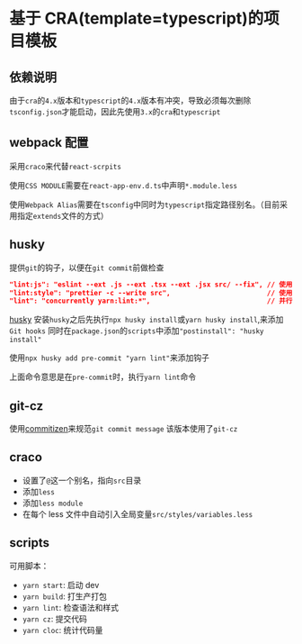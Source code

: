 # 基于 CRA(template=typescript)的项目模板

## 依赖说明

由于`cra`的`4.x`版本和`typescript`的`4.x`版本有冲突，导致必须每次删除`tsconfig.json`才能启动，因此先使用`3.x`的`cra`和`typescript`

## webpack 配置

采用`craco`来代替`react-scrpits`

使用`CSS MODULE`需要在`react-app-env.d.ts`中声明`*.module.less`

使用`Webpack Alias`需要在`tsconfig`中同时为`typescript`指定路径别名。（目前采用指定`extends`文件的方式）

## husky

提供`git`的钩子，以便在`git commit`前做检查

```json
"lint:js": "eslint --ext .js --ext .tsx --ext .jsx src/ --fix", // 使用eslint 检查语法
"lint:style": "prettier -c --write src",                        // 使用prettier检查格式
"lint": "concurrently yarn:lint:*",                             // 并行同时检查语法和格式
```

[husky](https://typicode.github.io/husky/#/)
安装`husky`之后先执行`npx husky install`或`yarn husky install`,来添加`Git hooks`
同时在`package.json`的`scripts`中添加`"postinstall": "husky install"`

使用`npx husky add pre-commit "yarn lint"`来添加钩子

上面命令意思是在`pre-commit`时，执行`yarn lint`命令

## git-cz

使用[commitizen](https://github.com/commitizen)来规范`git commit message`
该版本使用了`git-cz`

## craco

- 设置了`@`这一个别名，指向`src`目录
- 添加`less`
- 添加`less module`
- 在每个 less 文件中自动引入全局变量`src/styles/variables.less`

## scripts

可用脚本：

- `yarn start`: 启动 dev
- `yarn build`: 打生产打包
- `yarn lint`: 检查语法和样式
- `yarn cz`: 提交代码
- `yarn cloc`: 统计代码量
